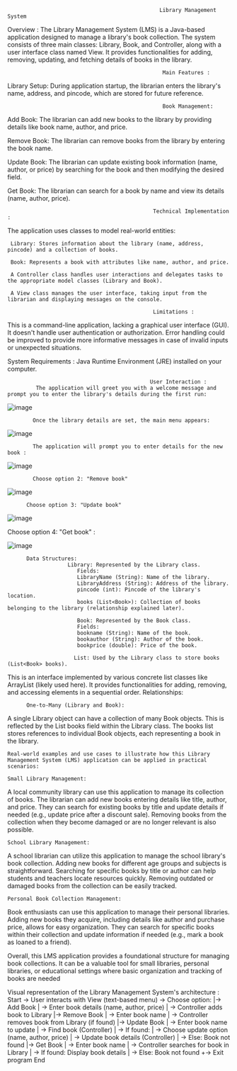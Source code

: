                                                     Library Management System 

Overview :
The Library Management System (LMS) is a Java-based application designed to manage a library's book collection. The system consists of three main classes: Library, Book, and Controller, along with a user interface class named View. It provides functionalities for adding, removing, updating, and fetching details of books in the library.



                                                     Main Features :

Library Setup: During application startup, the librarian enters the library's name, address, and pincode, which are stored for future reference.

                                                     Book Management:

Add Book: The librarian can add new books to the library by providing details like book name, author, and price.

Remove Book: The librarian can remove books from the library by entering the book name.

Update Book: The librarian can update existing book information (name, author, or price) by searching for the book and then modifying the desired field.

Get Book: The librarian can search for a book by name and view its details (name, author, price).



                                                  Technical Implementation :

The application uses classes to model real-world entities:

     Library: Stores information about the library (name, address, pincode) and a collection of books.

     Book: Represents a book with attributes like name, author, and price.

     A Controller class handles user interactions and delegates tasks to the appropriate model classes (Library and Book).

     A View class manages the user interface, taking input from the librarian and displaying messages on the console.

                                                  Limitations : 
This is a command-line application, lacking a graphical user interface (GUI).
It doesn't handle user authentication or authorization.
Error handling could be improved to provide more informative messages in case of invalid inputs or unexpected situations.

System Requirements :
Java Runtime Environment (JRE) installed on your computer.

                                                                       
                                                 User Interaction :
             The application will greet you with a welcome message and prompt you to enter the library's details during the first run:


![image](https://github.com/Hfhdhfj/Librarymanagementsystem/assets/109065238/e4faecf5-cb75-454b-a00a-941278b2b625)

            Once the library details are set, the main menu appears:

![image](https://github.com/Hfhdhfj/Librarymanagementsystem/assets/109065238/8dc8d292-d1df-435b-8a67-a220b4c925a9)


            The application will prompt you to enter details for the new book :

![image](https://github.com/Hfhdhfj/Librarymanagementsystem/assets/109065238/6381b48f-977b-40ce-900b-98224954d25a)

            Choose option 2: "Remove book"

![image](https://github.com/Hfhdhfj/Librarymanagementsystem/assets/109065238/9e246f91-59f7-4866-876e-ee05b6c90cdc)


          Choose option 3: "Update book"


![image](https://github.com/Hfhdhfj/Librarymanagementsystem/assets/109065238/1c537ac9-2ff9-4855-aacb-0af2ff11cc99)


Choose option 4: "Get book" :


![image](https://github.com/Hfhdhfj/Librarymanagementsystem/assets/109065238/46932006-1416-4a16-a9ae-dd16103a19ae)


          Data Structures:
                       Library: Represented by the Library class.
                          Fields:
                          LibraryName (String): Name of the library.
                          LibraryAddress (String): Address of the library.
                          pincode (int): Pincode of the library's location.
                          books (List<Book>): Collection of books belonging to the library (relationship explained later).

                          Book: Represented by the Book class.
                          Fields:
                          bookname (String): Name of the book.
                          bookauthor (String): Author of the book.
                          bookprice (double): Price of the book.

                         List: Used by the Library class to store books (List<Book> books).
This is an interface implemented by various concrete list classes like ArrayList (likely used here).
It provides functionalities for adding, removing, and accessing elements in a sequential order.
Relationships:

          One-to-Many (Library and Book):
A single Library object can have a collection of many Book objects.
This is reflected by the List<Book> books field within the Library class.
The books list stores references to individual Book objects, each representing a book in the library.







    Real-world examples and use cases to illustrate how this Library Management System (LMS) application can be applied in practical scenarios:

    Small Library Management:
A local community library can use this application to manage its collection of books. The librarian can add new books entering details like title, author, and price. They can search for existing books by title and update details if needed (e.g., update price after a discount sale). Removing books from the collection when they become damaged or are no longer relevant is also possible.

    School Library Management:
A school librarian can utilize this application to manage the school library's book collection. Adding new books for different age groups and subjects is straightforward. Searching for specific books by title or author can help students and teachers locate resources quickly. Removing outdated or damaged books from the collection can be easily tracked.

    Personal Book Collection Management:

Book enthusiasts can use this application to manage their personal libraries. Adding new books they acquire, including details like author and purchase price, allows for easy organization. They can search for specific books within their collection and update information if needed (e.g., mark a book as loaned to a friend).

Overall, this LMS application provides a foundational structure for managing book collections. It can be a valuable tool for small libraries, personal libraries, or educational settings where basic organization and tracking of books are needed

















 








           

Visual representation of the Library Management System's architecture :
Start
  -> User interacts with View (text-based menu)
  -> Choose option:
     |-> Add Book
     |   -> Enter book details (name, author, price)
  |   -> Controller adds book to Library
  |-> Remove Book
  |   -> Enter book name
  |   -> Controller removes book from Library (if found)
  |-> Update Book
  |   -> Enter book name to update
  |   -> Find book (Controller)
  |     -> If found:
  |       -> Choose update option (name, author, price)
  |       -> Update book details (Controller)
  |     -> Else: Book not found
  |-> Get Book
  |   -> Enter book name
  |   -> Controller searches for book in Library
  |     -> If found: Display book details
  |     -> Else: Book not found
  +-> Exit program
End










